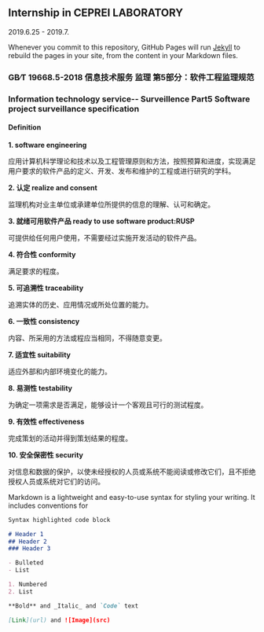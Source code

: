 ## Internship in CEPREI LABORATORY

2019.6.25 - 2019.7.

Whenever you commit to this repository, GitHub Pages will run [Jekyll](https://jekyllrb.com/) to rebuild the pages in your site, from the content in your Markdown files.

### GB∕T 19668.5-2018 信息技术服务 监理 第5部分：软件工程监理规范
### Information technology service-- Surveillence Part5 Software project surveillance specification 

#### Definition

**1. software engineering**

应用计算机科学理论和技术以及工程管理原则和方法，按照预算和进度，实现满足用户要求的软件产品的定义、开发、发布和维护的工程或进行研究的学科。
<br>

**2. 认定 realize and consent**

监理机构对业主单位或承建单位所提供的信息的理解、认可和确定。
<br>

**3. 就绪可用软件产品 ready to use software product:RUSP**

可提供给任何用户使用，不需要经过实施开发活动的软件产品。
<br>

**4. 符合性 conformity**

满足要求的程度。
<br>

**5. 可追溯性 traceability**

追溯实体的历史、应用情况或所处位置的能力。
<br>

**6. 一致性 consistency**

内容、所采用的方法或程应当相同，不得随意变更。
<br>

**7. 适宜性 suitability**

适应外部和内部环境变化的能力。
<br>

**8. 易测性 testability**

为确定一项需求是否满足，能够设计一个客观且可行的测试程度。
<br>

**9. 有效性 effectiveness**

完成策划的活动并得到策划结果的程度。
<br>

**10. 安全保密性 security**

对信息和数据的保护，以使未经授权的人员或系统不能阅读或修改它们，且不拒绝授权人员或系统对它们的访问。
<br>

Markdown is a lightweight and easy-to-use syntax for styling your writing. It includes conventions for

```markdown
Syntax highlighted code block

# Header 1
## Header 2
### Header 3

- Bulleted
- List

1. Numbered
2. List

**Bold** and _Italic_ and `Code` text

[Link](url) and ![Image](src)
```
